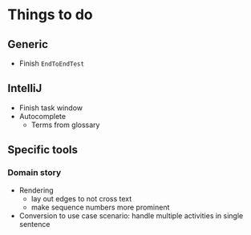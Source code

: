 # Things to do

## Generic

- Finish `EndToEndTest`


## IntelliJ

- Finish task window
- Autocomplete
  - Terms from glossary


## Specific tools

### Domain story

- Rendering
  - lay out edges to not cross text
  - make sequence numbers more prominent
- Conversion to use case scenario: handle multiple activities in single sentence
